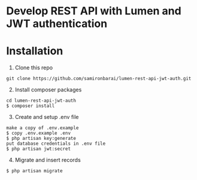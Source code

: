 # Develop REST API with Lumen and JWT authentication

# Installation

1. Clone this repo

```
git clone https://github.com/samironbarai/lumen-rest-api-jwt-auth.git
```

2. Install composer packages

```
cd lumen-rest-api-jwt-auth
$ composer install
```

3. Create and setup .env file

```
make a copy of .env.example
$ copy .env.example .env
$ php artisan key:generate
put database credentials in .env file
$ php artisan jwt:secret
```

4. Migrate and insert records

```
$ php artisan migrate
```

